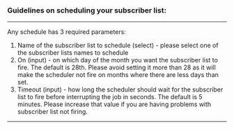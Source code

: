 ### Guidelines on scheduling your subscriber list:

---

Any schedule has 3 required parameters:

1. Name of the subscriber list to schedule (select) - please select one of the subscriber lists names to schedule
2. On (input) - on which day of the month you want the subscriber list to fire. The default is 28th. Please avoid setting it more than 28 as it will make the scheduler not fire on months where there are less days than set.
3. Timeout (input) - how long the scheduler should wait for the subscriber list to fire before interrupting the job in seconds. The default is 5 minutes. Please increase that value if you are having problems with subscriber list not firing.

---
